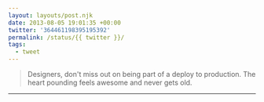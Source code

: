 ```yaml
---
layout: layouts/post.njk
date: 2013-08-05 19:01:35 +00:00
twitter: '364461198395195392'
permalink: /status/{{ twitter }}/
tags: 
  - tweet
---
```


> Designers, don't miss out on being part of a deploy to production. The heart pounding feels awesome and never gets old.

---
